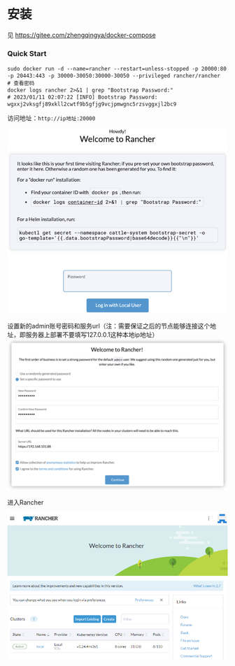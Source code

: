 # 安装

见 https://gitee.com/zhengqingya/docker-compose

### Quick Start

```shell
sudo docker run -d --name=rancher --restart=unless-stopped -p 20000:80 -p 20443:443 -p 30000-30050:30000-30050 --privileged rancher/rancher
# 查看密码
docker logs rancher 2>&1 | grep "Bootstrap Password:"
# 2023/01/11 02:07:22 [INFO] Bootstrap Password: wgxxj2vksgfj89xkll2cwtf9b5gfjg9vcjpmwgnc5rzsvggxjl2bc9
```

访问地址：`http://ip地址:20000`

![img.png](images/rancher-install-01.png)

设置新的admin账号密码和服务url（注：需要保证之后的节点能够连接这个地址，即服务器上部署不要填写127.0.0.1这种本地ip地址）
![img.png](images/rancher-install-02.png)

进入Rancher

![img_1.png](images/rancher-install-03.png)

